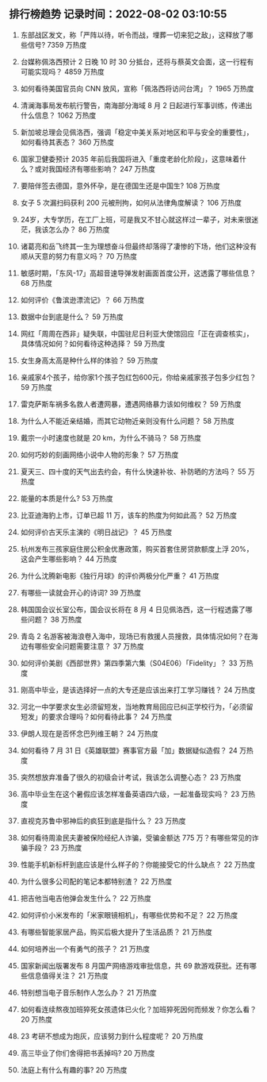 
## 排行榜趋势 记录时间：2022-08-02 03:10:55
  
  1. 东部战区发文，称「严阵以待，听令而战，埋葬一切来犯之敌」，这释放了哪些信号? 7359 万热度
    
  2. 台媒称佩洛西预计 2 日晚 10 时 30 分抵台，还将与蔡英文会面，这一行程有可能实现吗？ 4859 万热度
    
  3. 如何看待美国官员向 CNN 放风，宣称「佩洛西将访问台湾」？ 1965 万热度
    
  4. 清澜海事局发布航行警告，南海部分海域 8 月 2 日起进行军事训练，传递出什么信息？ 1062 万热度
    
  5. 新加坡总理会见佩洛西，强调「稳定中美关系对地区和平与安全的重要性」，如何看待其表态？ 360 万热度
    
  6. 国家卫健委预计 2035 年前后我国将进入「重度老龄化阶段」，这意味着什么？或对我国经济有哪些影响？ 247 万热度
    
  7. 要陪伴签去德国，意外怀孕，是在德国生还是中国生? 108 万热度
    
  8. 女子 5 次漏扫码获利 200 元被刑拘，如何从法律角度解读？ 106 万热度
    
  9. 24岁，大专学历，在工厂上班，可是我又不甘心就这样过一辈子，对未来很迷茫，我该怎么办？ 86 万热度
    
  10. 诸葛亮和岳飞终其一生为理想奋斗但最终却落得了凄惨的下场，他们这种没有顺从天意的努力有意义吗？ 70 万热度
    
  11. 敏感时期，「东风-17」高超音速导弹发射画面首度公开，这透露了哪些信息？ 68 万热度
    
  12. 如何评价《鲁滨逊漂流记》？ 66 万热度
    
  13. 数据中台到底是什么？ 59 万热度
    
  14. 网红「周周在西非」疑失联，中国驻尼日利亚大使馆回应「正在调查核实」，具体情况如何？如何看待这种选择？ 59 万热度
    
  15. 女生身高太高是种什么样的体验？ 59 万热度
    
  16. 亲戚家4个孩子，给你家1个孩子包红包600元，你给亲戚家孩子包多少红包？ 59 万热度
    
  17. 雷克萨斯车祸多名救人者遭网暴，遭遇网络暴力该如何维权？ 59 万热度
    
  18. 为什么人不能近亲结婚，而其它动物近亲则没有什么问题？ 58 万热度
    
  19. 戴宗一小时速度也就是 20 km，为什么不骑马？ 58 万热度
    
  20. 如何巧妙的刻画网络小说中人物的形象？ 57 万热度
    
  21. 夏天三、四十度的天气出去约会，有什么快速补妆、补防晒的方法吗？ 55 万热度
    
  22. 能量的本质是什么? 53 万热度
    
  23. 比亚迪海豹上市，订单已超 11 万，该车的热度为何如此高？ 52 万热度
    
  24. 如何评价古天乐主演的《明日战记》？ 45 万热度
    
  25. 杭州发布三孩家庭住房公积金优惠政策，购买首套住房贷款额度上浮 20%，这会产生哪些影响？ 44 万热度
    
  26. 为什么沈腾新电影《独行月球》的评价两极分化严重？ 41 万热度
    
  27. 有哪些一读就会开心的诗词? 39 万热度
    
  28. 韩国国会议长室公布，国会议长将在 8 月 4 日见佩洛西，这一行程透露了哪些问题？ 38 万热度
    
  29. 青岛 2 名游客被海浪卷入海中，现场已有救援人员搜救，具体情况如何？在海边有哪些安全问题需要注意？ 37 万热度
    
  30. 如何评价美剧《西部世界》第四季第六集（S04E06）「Fidelity」？ 33 万热度
    
  31. 刚高中毕业，是该选择好一点的大专还是应该出来打工学习赚钱？ 24 万热度
    
  32. 河北一中学要求女生必须留短发，当地教育局回应已纠正学校行为，「必须留短发」的要求合理吗？如何看待此事？ 24 万热度
    
  33. 伊朗人现在是否怀念巴列维王朝？ 24 万热度
    
  34. 如何看待 7 月 31 日《英雄联盟》赛事官方最「加」数据疑似造假？ 24 万热度
    
  35. 突然想放弃准备了很久的初级会计考试，我该怎么调整心态？ 23 万热度
    
  36. 高中毕业生在这个暑假应该怎样准备英语四六级，一起准备现实吗？ 23 万热度
    
  37. 直视克苏鲁中邪神后的疯狂到底是指什么？ 23 万热度
    
  38. 如何看待周渝民夫妻被保险经纪人诈骗，受骗金额达 775 万？有哪些常见的诈骗手段？ 23 万热度
    
  39. 性能手机新标杆到底应该是什么样子的？你能接受它的什么缺点？ 22 万热度
    
  40. 为什么很多公司配的笔记本都特别渣？ 22 万热度
    
  41. 把吉他当电吉他弹会发生什么？ 22 万热度
    
  42. 如何评价小米发布的「米家眼镜相机」，有哪些优势和不足？ 22 万热度
    
  43. 有哪些智能家居产品，购买后极大提升了生活品质？ 21 万热度
    
  44. 如何培养出一个有勇气的孩子？ 21 万热度
    
  45. 国家新闻出版署发布 8 月国产网络游戏审批信息，共 69 款游戏获批。还有哪些信息值得关注？ 21 万热度
    
  46. 特别想当电子音乐制作人怎么办？ 21 万热度
    
  47. 如何看连续熬夜加班猝死女孩遗体已火化？加班猝死因何而频发？你怎么看？ 20 万热度
    
  48. 23 考研不想成为炮灰，应该努力到什么程度呢？ 20 万热度
    
  49. 高三毕业了你们舍得把书丢掉吗? 20 万热度
    
  50. 法庭上有什么有趣的事? 20 万热度
    